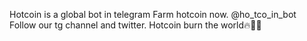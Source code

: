 Hotcoin is a global bot in telegram
Farm hotcoin now. @ho_tco_in_bot
Follow our tg channel and twitter.
Hotcoin burn the world🔥💫🎉
